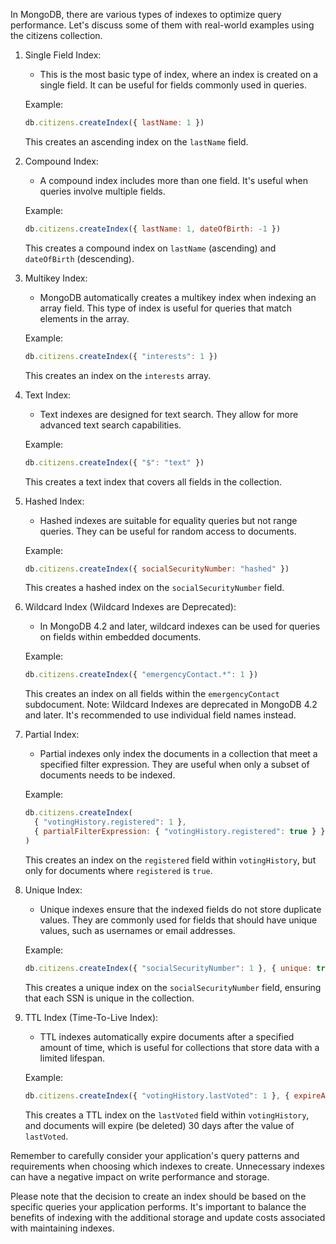 In MongoDB, there are various types of indexes to optimize query performance. Let's discuss some of them with real-world examples using the citizens collection.

1. Single Field Index:
   - This is the most basic type of index, where an index is created on a single field. It can be useful for fields commonly used in queries.

   Example:
   ```javascript
   db.citizens.createIndex({ lastName: 1 })
   ```
   This creates an ascending index on the `lastName` field.

2. Compound Index:
   - A compound index includes more than one field. It's useful when queries involve multiple fields.

   Example:
   ```javascript
   db.citizens.createIndex({ lastName: 1, dateOfBirth: -1 })
   ```
   This creates a compound index on `lastName` (ascending) and `dateOfBirth` (descending).

3. Multikey Index:
   - MongoDB automatically creates a multikey index when indexing an array field. This type of index is useful for queries that match elements in the array.

   Example:
   ```javascript
   db.citizens.createIndex({ "interests": 1 })
   ```
   This creates an index on the `interests` array.

4. Text Index:
   - Text indexes are designed for text search. They allow for more advanced text search capabilities.

   Example:
   ```javascript
   db.citizens.createIndex({ "$": "text" })
   ```
   This creates a text index that covers all fields in the collection.

5. Hashed Index:
   - Hashed indexes are suitable for equality queries but not range queries. They can be useful for random access to documents.

   Example:
   ```javascript
   db.citizens.createIndex({ socialSecurityNumber: "hashed" })
   ```
   This creates a hashed index on the `socialSecurityNumber` field.

6. Wildcard Index (Wildcard Indexes are Deprecated):
   - In MongoDB 4.2 and later, wildcard indexes can be used for queries on fields within embedded documents.

   Example:
   ```javascript
   db.citizens.createIndex({ "emergencyContact.*": 1 })
   ```
   This creates an index on all fields within the `emergencyContact` subdocument.
   Note: Wildcard Indexes are deprecated in MongoDB 4.2 and later. It's recommended to use individual field names instead.

7. Partial Index:
   - Partial indexes only index the documents in a collection that meet a specified filter expression. They are useful when only a subset of documents needs to be indexed.

   Example:
   ```javascript
   db.citizens.createIndex(
     { "votingHistory.registered": 1 },
     { partialFilterExpression: { "votingHistory.registered": true } }
   )
   ```

   This creates an index on the `registered` field within `votingHistory`, but only for documents where `registered` is `true`.

8. Unique Index:
   - Unique indexes ensure that the indexed fields do not store duplicate values. They are commonly used for fields that should have unique values, such as usernames or email addresses.

   Example:
   ```javascript
   db.citizens.createIndex({ "socialSecurityNumber": 1 }, { unique: true })
   ```

   This creates a unique index on the `socialSecurityNumber` field, ensuring that each SSN is unique in the collection.

9. TTL Index (Time-To-Live Index):
    - TTL indexes automatically expire documents after a specified amount of time, which is useful for collections that store data with a limited lifespan.

    Example:
    ```javascript
    db.citizens.createIndex({ "votingHistory.lastVoted": 1 }, { expireAfterSeconds: 2592000 })
    ```

    This creates a TTL index on the `lastVoted` field within `votingHistory`, and documents will expire (be deleted) 30 days after the value of `lastVoted`.

Remember to carefully consider your application's query patterns and requirements when choosing which indexes to create. Unnecessary indexes can have a negative impact on write performance and storage.   

Please note that the decision to create an index should be based on the specific queries your application performs. It's important to balance the benefits of indexing with the additional storage and update costs associated with maintaining indexes.